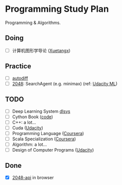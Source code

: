 # Programming Study Plan
Programming & Algorithms.

## Doing
* [ ] 计算机图形学导论 ([Xuetangx](http://www.xuetangx.com/courses/course-v1:UC_BerkeleyX+CS_184_1x+sp/courseware/Unit_1/))

## Practice
* [ ] [autodiff](https://github.com/dlsys-course/assignment1)
* [ ] [2048](https://github.com/duducheng/2048): SearchAgent (e.g. minimax) (ref: [Udacity ML](https://classroom.udacity.com/courses/ud262))

## TODO
* [ ] Deep Learning System [dlsys](http://dlsys.cs.washington.edu/)
* [ ] Cython Book ([code](https://github.com/cythonbook/examples))
* [ ] C++: a lot...
* [ ] Cuda ([Udacity](https://classroom.udacity.com/courses/cs344))
* [ ] Programming Language ([Coursera](https://www.coursera.org/learn/programming-languages))
* [ ] Scala Specialization ([Coursera](https://www.coursera.org/learn/progfun1/home/welcome))
* [ ] Algorithm: a lot...
* [ ] Design of Computer Programs ([Udacity](https://classroom.udacity.com/courses/cs212/lessons/48688918/concepts/482769590923))

## Done
* [x] [2048-api](https://github.com/duducheng/2048-api) in browser

